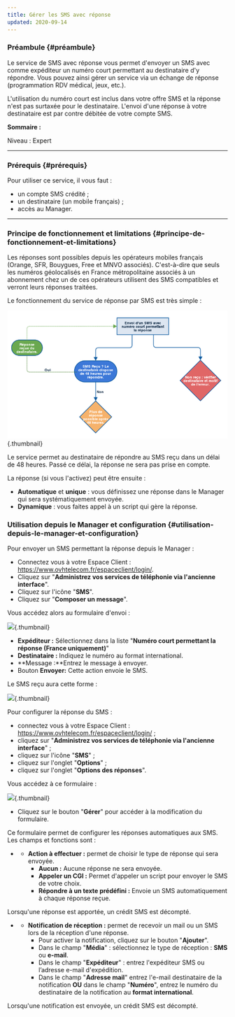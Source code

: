 ```yaml
---
title: Gérer les SMS avec réponse
updated: 2020-09-14
---
```


### Préambule {#préambule}

Le service de SMS avec réponse vous permet d'envoyer un SMS avec comme expéditeur un numéro court permettant au destinataire d'y répondre. Vous pouvez ainsi gérer un service via un échange de réponse (programmation RDV médical, jeux, etc.).

L'utilisation du numéro court est inclus dans votre offre SMS et la réponse n'est pas surtaxée pour le destinataire. L'envoi d'une réponse à votre destinataire est par contre débitée de votre compte SMS.

**Sommaire :**

Niveau : Expert

------------------------------------------------------------------------

### Prérequis {#prérequis}

Pour utiliser ce service, il vous faut :

-   un compte SMS crédité ;
-   un destinataire (un mobile français) ;
-   accès au Manager.

------------------------------------------------------------------------

### Principe de fonctionnement et limitations {#principe-de-fonctionnement-et-limitations}

Les réponses sont possibles depuis les opérateurs mobiles français (Orange, SFR, Bouygues, Free et MNVO associés). C'est-à-dire que seuls les numéros géolocalisés en France métropolitaine associés à un abonnement chez un de ces opérateurs utilisent des SMS compatibles et verront leurs réponses traitées.

Le fonctionnement du service de réponse par SMS est très simple :

![fonctionnement sms avec réponse](images/SMSreponse.png){.thumbnail}

Le service permet au destinataire de répondre au SMS reçu dans un délai de 48 heures. Passé ce délai, la réponse ne sera pas prise en compte.

La réponse (si vous l'activez) peut être ensuite :

-   **Automatique** et **unique** : vous définissez une réponse dans le Manager qui sera systématiquement envoyée.
-   **Dynamique** : vous faites appel à un script qui gère la réponse.

### Utilisation depuis le Manager et configuration {#utilisation-depuis-le-manager-et-configuration}

Pour envoyer un SMS permettant la réponse depuis le Manager :

-   Connectez vous à votre Espace Client : <https://www.ovhtelecom.fr/espaceclient/login/>.
-   Cliquez sur "**Administrez vos services de téléphonie via l'ancienne interface**".
-   Cliquez sur l'icône "**SMS**".
-   Cliquez sur "**Composer un message**".

Vous accédez alors au formulaire d'envoi :

![](images/2015-05-27-160330_720x578_scrot.png){.thumbnail}

-   **Expéditeur :** Sélectionnez dans la liste "**Numéro court permettant la réponse (France uniquement)**"
-   **Destinataire :** Indiquez le numéro au format international.
-   **Message :**Entrez le message à envoyer.
-   Bouton **Envoyer:** Cette action envoie le SMS.

Le SMS reçu aura cette forme :

![](images/Screenshot_2015-05-27-16-16-55.png){.thumbnail}

Pour configurer la réponse du SMS :

-   connectez vous à votre Espace Client : <https://www.ovhtelecom.fr/espaceclient/login/> ;
-   cliquez sur "**Administrez vos services de téléphonie via l'ancienne interface**" ;
-   cliquez sur l'icône "**SMS**" ;
-   cliquez sur l'onglet "**Options**" ;
-   cliquez sur l'onglet "**Options des réponses**".

Vous accédez à ce formulaire :

![](images/2015-05-27-163153_716x612_scrot.png){.thumbnail}

-   Cliquez sur le bouton "**Gérer**" pour accéder à la modification du formulaire.

Ce formulaire permet de configurer les réponses automatiques aux SMS. Les champs et fonctions sont :

-   -   **Action à effectuer :** permet de choisir le type de réponse qui sera envoyée.
        -   **Aucun :** Aucune réponse ne sera envoyée.
        -   **Appeler un CGI :** Permet d'appeler un script pour envoyer le SMS de votre choix.
        -   **Répondre à un texte prédéfini :** Envoie un SMS automatiquement à chaque réponse reçue.

Lorsqu'une réponse est apportée, un crédit SMS est décompté.

-   -   **Notification de réception :** permet de recevoir un mail ou un SMS lors de la réception d'une réponse.
        -   Pour activer la notification, cliquez sur le bouton "**Ajouter**".
        -   Dans le champ "**Média**" : sélectionnez le type de réception : **SMS** ou **e-mail**.
        -   Dans le champ "**Expéditeur**" : entrez l'expéditeur SMS ou l’adresse e-mail d'expédition.
        -   Dans le champ "**Adresse mail**" entrez l'e-mail destinataire de la notification **OU** dans le champ "**Numéro**", entrez le numéro du destinataire de la notification au **format international**.

Lorsqu'une notification est envoyée, un crédit SMS est décompté.

